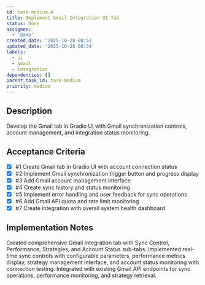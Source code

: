 ```yaml
---
id: task-medium.4
title: Implement Gmail Integration UI Tab
status: Done
assignee:
  - '@amp'
created_date: '2025-10-28 08:51'
updated_date: '2025-10-28 08:54'
labels:
  - ui
  - gmail
  - integration
dependencies: []
parent_task_id: task-medium
priority: medium
---
```


## Description

<!-- SECTION:DESCRIPTION:BEGIN -->
Develop the Gmail tab in Gradio UI with Gmail synchronization controls, account management, and integration status monitoring.
<!-- SECTION:DESCRIPTION:END -->

## Acceptance Criteria
<!-- AC:BEGIN -->
- [x] #1 Create Gmail tab in Gradio UI with account connection status
- [x] #2 Implement Gmail synchronization trigger button and progress display
- [x] #3 Add Gmail account management interface
- [x] #4 Create sync history and status monitoring
- [x] #5 Implement error handling and user feedback for sync operations
- [x] #6 Add Gmail API quota and rate limit monitoring
- [x] #7 Create integration with overall system health dashboard
<!-- AC:END -->

## Implementation Notes

<!-- SECTION:NOTES:BEGIN -->
Created comprehensive Gmail Integration tab with Sync Control, Performance, Strategies, and Account Status sub-tabs. Implemented real-time sync controls with configurable parameters, performance metrics display, strategy management interface, and account status monitoring with connection testing. Integrated with existing Gmail API endpoints for sync operations, performance monitoring, and strategy retrieval.
<!-- SECTION:NOTES:END -->



